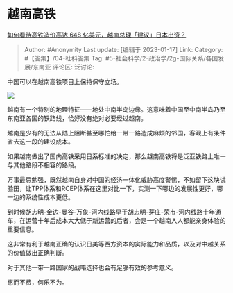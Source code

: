 # 越南高铁
[如何看待高铁造价高达 648 亿美元，越南总理「建议」日本出资？](https://www.zhihu.com/question/578829758/answer/2848772960)

> Author: #Anonymity
> Last update: [编辑于 2023-01-17]
> Link:
> Category: #【答集】/04-社科答集
> Tag: #5-社会科学/2-政治学/2g-国际关系/各国发展/东南亚
> 评论区:
> 泛讨论:

中国可以在越南高铁项目上保持保守立场。

![](https://picx.zhimg.com/50/v2-a83c3a28f921d078885a69a06bc93aea_720w.jpg?source=1940ef5c)

越南有一个特别的地理特征——地处中南半岛边缘。这意味着中国至中南半岛乃至东南亚各国的铁路线，恰好没有绝对必要经过越南。

越南是少有的无法从陆上阻断甚至哪怕给一带一路造成麻烦的邻国，客观上有条件省去这一段的建设成本。

如果越南做出了国内高铁采用日系标准的决定，那么越南高铁将是泛亚铁路上唯一与其他路段不相容的路段。

万事最忌勉强，既然越南自身对中国的经济一体化威胁高度警惕，不如留下这块试验田，让TPP体系和RCEP体系在这里对比一下，实测一下哪边的发展性更好，哪一边的系统性成本更低。

到时候胡志明-金边-曼谷-万象-河内线路早于胡志明-芽庄-荣市-河内线路十年通车，在运营十年后成本大大低于新运营的后者，会是一个越南人人都能亲身体验的重要信息。

这非常有利于越南正确的认识日美等西方资本的实际能力和品质，以及对中越关系的价值做出正确判断。

对于其他一带一路国家的战略选择也会有足够有效的参考意义。

惠而不费，何乐不为。
